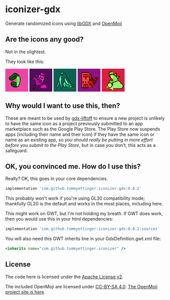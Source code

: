 # iconizer-gdx

Generate randomized icons using [libGDX](https://libgdx.com) and [OpenMoji](https://openmoji.org)

## Are the icons any good?

Not in the slightest.

They look like this:

![Sample 1](docs/6189721003066403328.png)
![Sample 2](docs/-3867001761493189775.png)
![Sample 3](docs/6615691035041404532.png)
![Sample 4](docs/2487904915897159277.png)
![Sample 5](docs/-8541128500453779001.png)


## Why would I want to use this, then?

These are meant to be used by [gdx-liftoff](https://github.com/libgdx/gdx-liftoff)
to ensure a new project is unlikely to have the same icon as a project previously
submitted to an app marketplace such as the Google Play Store. The Play Store now
suspends apps (including their name and their icon) if they have the same icon or
name as an existing app, so *you should really be putting in more effort before
you submit to the Play Store*, but in case you don't, this acts as a safeguard. 

## OK, you convinced me. How do I use this?

Really? OK, this goes in your core dependencies.

```groovy
implementation 'com.github.tommyettinger:iconizer-gdx:0.0.2'
```

This probably won't work if you're using GL30 compatibility mode; thankfully
GL20 is the default and works in the most places, including here.

This might work on GWT, but I'm not holding my breath. If GWT does work,
then you would use this in your html dependencies:

```groovy
implementation 'com.github.tommyettinger:iconizer-gdx:0.0.2:sources'
```

You will also need this GWT inherits line in your GdxDefinition.gwt.xml file:

```xml
<inherits name="com.github.tommyettinger.iconizer" />
```

## License

The code here is licensed under the [Apache License v2](LICENSE).

The included OpenMoji are licensed under [CC-BY-SA 4.0](OpenMoji-LICENSE.txt).
[The OpenMoji project site is here](https://openmoji.org).